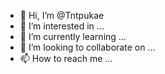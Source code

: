 - 👋 Hi, I’m @Tntpukae
- 👀 I’m interested in ...
- 🌱 I’m currently learning ...
- 💞️ I’m looking to collaborate on ...
- 📫 How to reach me ...

<!---
Tntpukae/Tntpukae is a ✨ special ✨ repository because its `README.md` (this file) appears on your GitHub profile.
You can click the Preview link to take a look at your changes.
--->
